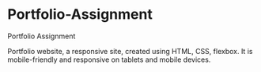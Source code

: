 # Portfolio-Assignment
Portfolio Assignment

Portfolio website,  a responsive site, created using HTML, CSS, flexbox. It is mobile-friendly and responsive on tablets and mobile devices. 
